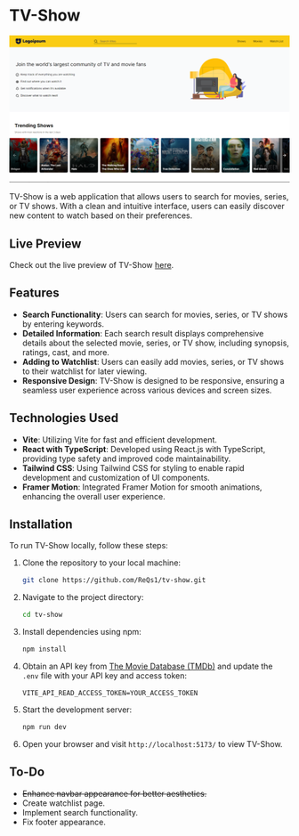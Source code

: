 # TV-Show

![TV-Show Homepage](https://raw.githubusercontent.com/ReQs1/tv-show/main/readme_image/readme_image.png)

TV-Show is a web application that allows users to search for movies, series, or TV shows. With a clean and intuitive interface, users can easily discover new content to watch based on their preferences.

## Live Preview

Check out the live preview of TV-Show [here](https://tv-show-five.vercel.app).

## Features

- **Search Functionality**: Users can search for movies, series, or TV shows by entering keywords.
- **Detailed Information**: Each search result displays comprehensive details about the selected movie, series, or TV show, including synopsis, ratings, cast, and more.
- **Adding to Watchlist**: Users can easily add movies, series, or TV shows to their watchlist for later viewing.
- **Responsive Design**: TV-Show is designed to be responsive, ensuring a seamless user experience across various devices and screen sizes.

## Technologies Used

- **Vite**: Utilizing Vite for fast and efficient development.
- **React with TypeScript**: Developed using React.js with TypeScript, providing type safety and improved code maintainability.
- **Tailwind CSS**: Using Tailwind CSS for styling to enable rapid development and customization of UI components.
- **Framer Motion**: Integrated Framer Motion for smooth animations, enhancing the overall user experience.

## Installation

To run TV-Show locally, follow these steps:

1. Clone the repository to your local machine:

   ```bash
   git clone https://github.com/ReQs1/tv-show.git
   ```

2. Navigate to the project directory:

   ```bash
   cd tv-show
   ```

3. Install dependencies using npm:

   ```bash
   npm install
   ```

4. Obtain an API key from [The Movie Database (TMDb)](https://www.themoviedb.org) and update the `.env` file with your API key and access token:

   ```plaintext
   VITE_API_READ_ACCESS_TOKEN=YOUR_ACCESS_TOKEN
   ```

5. Start the development server:

   ```bash
   npm run dev
   ```

6. Open your browser and visit `http://localhost:5173/` to view TV-Show.

## To-Do

- ~~Enhance navbar appearance for better aesthetics.~~
- Create watchlist page.
- Implement search functionality.
- Fix footer appearance.
